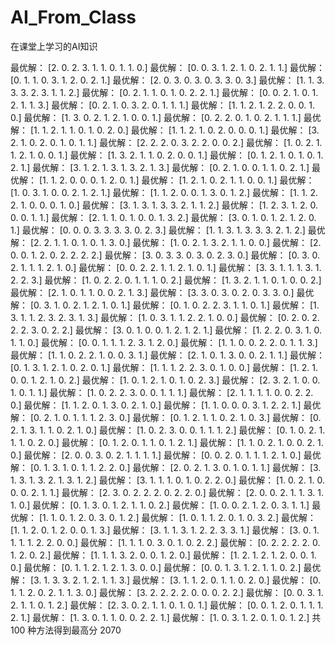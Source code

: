 # AI_From_Class
在课堂上学习的AI知识

最优解：  [2. 0. 2. 3. 1. 1. 0. 1. 1. 0.]
最优解：  [0. 0. 3. 1. 2. 1. 0. 2. 1. 1.]
最优解：  [0. 1. 1. 0. 3. 1. 2. 0. 2. 1.]
最优解：  [2. 0. 3. 0. 3. 0. 3. 3. 0. 3.]
最优解：  [1. 1. 3. 3. 3. 2. 3. 1. 1. 2.]
最优解：  [0. 2. 1. 1. 0. 1. 0. 2. 2. 1.]
最优解：  [0. 0. 2. 1. 0. 1. 2. 1. 1. 3.]
最优解：  [0. 2. 1. 0. 3. 2. 0. 1. 1. 1.]
最优解：  [1. 1. 2. 1. 2. 2. 0. 0. 1. 0.]
最优解：  [1. 3. 0. 2. 1. 2. 1. 0. 0. 1.]
最优解：  [0. 2. 2. 0. 1. 0. 2. 1. 1. 1.]
最优解：  [1. 1. 2. 1. 1. 0. 1. 0. 2. 0.]
最优解：  [1. 1. 2. 1. 0. 2. 0. 0. 0. 1.]
最优解：  [3. 2. 1. 0. 2. 0. 1. 0. 1. 1.]
最优解：  [2. 2. 2. 0. 3. 2. 2. 0. 0. 2.]
最优解：  [1. 0. 2. 1. 1. 2. 1. 0. 0. 1.]
最优解：  [1. 3. 2. 1. 1. 0. 2. 0. 0. 1.]
最优解：  [0. 1. 2. 1. 0. 1. 0. 1. 2. 1.]
最优解：  [3. 1. 2. 1. 3. 1. 3. 2. 1. 3.]
最优解：  [0. 2. 1. 0. 0. 1. 1. 0. 2. 1.]
最优解：  [1. 1. 2. 0. 0. 0. 1. 2. 0. 1.]
最优解：  [1. 2. 1. 0. 2. 1. 1. 0. 0. 1.]
最优解：  [1. 0. 3. 1. 0. 0. 2. 1. 2. 1.]
最优解：  [1. 1. 2. 0. 0. 1. 3. 0. 1. 2.]
最优解：  [1. 1. 2. 2. 1. 0. 0. 0. 1. 0.]
最优解：  [3. 1. 3. 1. 3. 3. 2. 1. 1. 2.]
最优解：  [1. 2. 3. 1. 2. 0. 0. 0. 1. 1.]
最优解：  [2. 1. 1. 0. 1. 0. 0. 1. 3. 2.]
最优解：  [3. 0. 1. 0. 1. 2. 1. 2. 0. 1.]
最优解：  [0. 0. 0. 3. 3. 3. 3. 0. 2. 3.]
最优解：  [1. 1. 3. 1. 3. 3. 3. 2. 1. 2.]
最优解：  [2. 2. 1. 1. 0. 1. 0. 1. 3. 0.]
最优解：  [1. 0. 2. 1. 3. 2. 1. 1. 0. 0.]
最优解：  [2. 0. 0. 1. 2. 0. 2. 2. 2. 2.]
最优解：  [3. 0. 3. 3. 0. 3. 0. 2. 3. 0.]
最优解：  [0. 3. 0. 2. 1. 1. 1. 2. 1. 0.]
最优解：  [0. 0. 2. 2. 1. 1. 2. 1. 0. 1.]
最优解：  [3. 3. 1. 1. 1. 3. 1. 2. 2. 3.]
最优解：  [1. 0. 2. 2. 0. 1. 1. 1. 0. 2.]
最优解：  [1. 3. 2. 1. 1. 0. 1. 0. 0. 2.]
最优解：  [2. 1. 0. 1. 1. 0. 0. 2. 1. 3.]
最优解：  [3. 3. 0. 3. 0. 2. 0. 3. 3. 0.]
最优解：  [0. 3. 1. 0. 2. 1. 2. 1. 0. 1.]
最优解：  [0. 1. 0. 2. 2. 3. 1. 1. 0. 1.]
最优解：  [1. 3. 1. 1. 2. 3. 2. 3. 1. 3.]
最优解：  [1. 0. 3. 1. 1. 2. 2. 1. 0. 0.]
最优解：  [0. 2. 0. 2. 2. 2. 3. 0. 2. 2.]
最优解：  [3. 0. 1. 0. 0. 1. 2. 1. 2. 1.]
最优解：  [1. 2. 2. 0. 3. 1. 0. 1. 1. 0.]
最优解：  [0. 0. 1. 1. 1. 2. 3. 1. 2. 0.]
最优解：  [1. 1. 0. 0. 2. 2. 0. 1. 1. 3.]
最优解：  [1. 1. 0. 2. 2. 1. 0. 0. 3. 1.]
最优解：  [2. 1. 0. 1. 3. 0. 0. 2. 1. 1.]
最优解：  [0. 1. 3. 1. 2. 1. 0. 2. 0. 1.]
最优解：  [1. 1. 1. 2. 2. 3. 0. 1. 0. 0.]
最优解：  [1. 2. 1. 0. 0. 1. 2. 1. 0. 2.]
最优解：  [1. 0. 1. 2. 1. 0. 1. 0. 2. 3.]
最优解：  [2. 3. 2. 1. 0. 0. 1. 0. 1. 1.]
最优解：  [1. 0. 2. 2. 3. 0. 0. 1. 1. 1.]
最优解：  [2. 1. 1. 1. 1. 0. 0. 2. 2. 0.]
最优解：  [1. 1. 2. 0. 1. 3. 0. 2. 1. 0.]
最优解：  [1. 1. 0. 0. 0. 3. 1. 2. 2. 1.]
最优解：  [0. 2. 1. 0. 1. 1. 1. 2. 3. 0.]
最优解：  [0. 1. 2. 1. 1. 0. 2. 1. 0. 3.]
最优解：  [0. 2. 1. 3. 1. 1. 0. 2. 1. 0.]
最优解：  [1. 0. 2. 3. 0. 0. 1. 1. 1. 2.]
最优解：  [0. 1. 0. 2. 1. 1. 1. 0. 2. 0.]
最优解：  [0. 1. 2. 0. 1. 1. 0. 1. 2. 1.]
最优解：  [1. 1. 0. 2. 1. 0. 0. 2. 1. 0.]
最优解：  [2. 0. 0. 3. 0. 2. 1. 1. 1. 1.]
最优解：  [0. 0. 2. 0. 1. 1. 1. 2. 1. 0.]
最优解：  [0. 1. 3. 1. 0. 1. 1. 2. 2. 0.]
最优解：  [2. 0. 2. 1. 3. 0. 1. 0. 1. 1.]
最优解：  [3. 1. 3. 1. 3. 2. 1. 3. 1. 2.]
最优解：  [3. 1. 1. 1. 0. 1. 0. 2. 2. 0.]
最优解：  [1. 0. 2. 1. 0. 0. 0. 2. 1. 1.]
最优解：  [2. 3. 0. 2. 2. 2. 0. 2. 2. 0.]
最优解：  [2. 0. 0. 2. 1. 1. 3. 1. 1. 0.]
最优解：  [0. 1. 3. 0. 1. 2. 1. 1. 0. 2.]
最优解：  [1. 0. 0. 2. 1. 2. 0. 3. 1. 1.]
最优解：  [1. 1. 0. 1. 2. 0. 3. 0. 1. 2.]
最优解：  [1. 0. 1. 1. 2. 0. 1. 0. 3. 2.]
最优解：  [1. 1. 2. 0. 1. 2. 0. 0. 1. 3.]
最优解：  [3. 1. 1. 3. 1. 2. 2. 3. 3. 1.]
最优解：  [3. 0. 1. 1. 1. 1. 2. 2. 0. 0.]
最优解：  [1. 1. 1. 0. 3. 0. 1. 0. 2. 2.]
最优解：  [0. 2. 2. 2. 2. 0. 1. 2. 0. 2.]
最优解：  [1. 1. 1. 3. 2. 0. 0. 1. 2. 0.]
最优解：  [1. 2. 1. 2. 1. 2. 0. 0. 1. 0.]
最优解：  [0. 1. 1. 2. 1. 2. 1. 3. 0. 0.]
最优解：  [0. 0. 1. 3. 1. 2. 1. 1. 0. 2.]
最优解：  [3. 1. 3. 3. 2. 1. 2. 1. 1. 3.]
最优解：  [3. 1. 1. 2. 0. 1. 1. 0. 2. 0.]
最优解：  [0. 1. 1. 2. 0. 2. 1. 1. 3. 0.]
最优解：  [3. 2. 2. 2. 2. 0. 0. 0. 2. 2.]
最优解：  [0. 0. 3. 1. 2. 1. 1. 0. 1. 2.]
最优解：  [2. 3. 0. 2. 1. 1. 0. 1. 0. 1.]
最优解：  [0. 0. 1. 2. 0. 1. 1. 1. 2. 1.]
最优解：  [1. 3. 0. 1. 1. 0. 0. 2. 2. 1.]
最优解：  [1. 0. 3. 1. 2. 0. 1. 0. 1. 2.]
共  100  种方法得到最高分  2070
